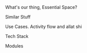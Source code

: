

What's our thing, Essential Space?

Similar Stuff

Use Cases. Activity flow and allat shi

Tech Stack

Modules



